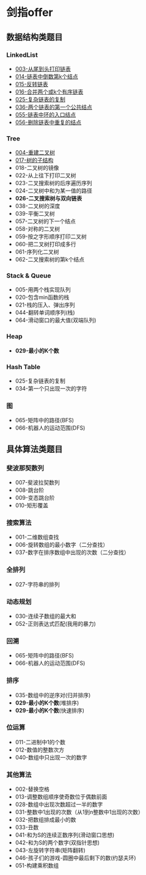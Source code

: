 # 剑指offer

## 数据结构类题目

### LinkedList 

  - [003-从尾到头打印链表](003.html)
  - [014-链表中倒数第k个结点](014.html)
  - [015-反转链表](015.html)
  - [016-合并两个或k个有序链表](016.html)
  - [025-复杂链表的复制](025.html)
  - [036-两个链表的第一个公共结点](036.html)
  - [055-链表中环的入口结点](055.html)
  - [056-删除链表中重复的结点](056.html)

### Tree 

  - [004-重建二叉树](004.html)
  - [017-树的子结构](017.html)
  - 018-二叉树的镜像
  - 022-从上往下打印二叉树
  - 023-二叉搜索树的后序遍历序列
  - 024-二叉树中和为某一值的路径
  - **026-二叉搜索树与双向链表**
  - 038-二叉树的深度
  - 039-平衡二叉树
  - 057-二叉树的下一个结点
  - 058-对称的二叉树
  - 059-按之字形顺序打印二叉树
  - 060-把二叉树打印成多行
  - 061-序列化二叉树
  - 062-二叉搜索树的第k个结点

### Stack & Queue 

  - 005-用两个栈实现队列
  - 020-包含min函数的栈
  - 021-栈的压入、弹出序列
  - 044-翻转单词顺序列(栈)
  - 064-滑动窗口的最大值(双端队列)

### Heap 

  - **029-最小的K个数**

### Hash Table 

  - 025-复杂链表的复制
  - 034-第一个只出现一次的字符

### 图 

  - 065-矩阵中的路径(BFS)
  - 066-机器人的运动范围(DFS)



 ## 具体算法类题目

### 斐波那契数列 

  - 007-斐波拉契数列
  - 008-跳台阶
  - 009-变态跳台阶
  - 010-矩形覆盖

### 搜索算法 

  - 001-二维数组查找
  - 006-旋转数组的最小数字（二分查找）
  - 037-数字在排序数组中出现的次数（二分查找）

### 全排列 

  - 027-字符串的排列

### 动态规划 

  - 030-连续子数组的最大和
  - 052-正则表达式匹配(我用的暴力)

### 回溯 

  - 065-矩阵中的路径(BFS)
  - 066-机器人的运动范围(DFS)

### 排序 

  - 035-数组中的逆序对(归并排序)
  - **029-最小的K个数**(堆排序)
  - **029-最小的K个数**(快速排序)

### 位运算 

  - 011-二进制中1的个数
  - 012-数值的整数次方
  - 040-数组中只出现一次的数字

### 其他算法 

  - 002-替换空格
  - 013-调整数组顺序使奇数位于偶数前面
  - 028-数组中出现次数超过一半的数字
  - 031-整数中1出现的次数（从1到n整数中1出现的次数）
  - 032-把数组排成最小的数
  - 033-丑数
  - 041-和为S的连续正数序列(滑动窗口思想)
  - 042-和为S的两个数字(双指针思想)
  - 043-左旋转字符串(矩阵翻转)
  - 046-孩子们的游戏-圆圈中最后剩下的数(约瑟夫环)
  - 051-构建乘积数组

